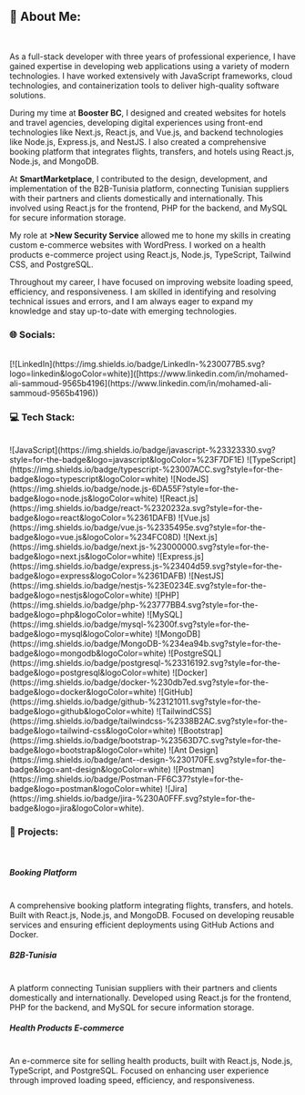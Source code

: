 <h2>💫 About Me:</h2> <br />

As a full-stack developer with three years of professional experience, I have gained expertise in developing web applications using a variety of modern technologies. I have worked extensively with JavaScript frameworks, cloud technologies, and containerization tools to deliver high-quality software solutions.<br />

During my time at **Booster BC**, I designed and created websites for hotels and travel agencies, developing digital experiences using front-end technologies like Next.js, React.js, and Vue.js, and backend technologies like Node.js, Express.js, and NestJS. I also created a comprehensive booking platform that integrates flights, transfers, and hotels using React.js, Node.js, and MongoDB.<br />

At **SmartMarketplace**, I contributed to the design, development, and implementation of the B2B-Tunisia platform, connecting Tunisian suppliers with their partners and clients domestically and internationally. This involved using React.js for the frontend, PHP for the backend, and MySQL for secure information storage.<br />

My role at **>New Security Service** allowed me to hone my skills in creating custom e-commerce websites with WordPress. I worked on a health products e-commerce project using React.js, Node.js, TypeScript, Tailwind CSS, and PostgreSQL.<br />

Throughout my career, I have focused on improving website loading speed, efficiency, and responsiveness. I am skilled in identifying and resolving technical issues and errors, and I am always eager to expand my knowledge and stay up-to-date with emerging technologies.<br />


<h3>🌐 Socials:</h3> <br />
[![LinkedIn](https://img.shields.io/badge/LinkedIn-%230077B5.svg?logo=linkedin&logoColor=white)]([https://www.linkedin.com/in/mohamed-ali-sammoud-9565b4196](https://www.linkedin.com/in/mohamed-ali-sammoud-9565b4196))

<h3>💻 Tech Stack:</h3> <br />
![JavaScript](https://img.shields.io/badge/javascript-%23323330.svg?style=for-the-badge&logo=javascript&logoColor=%23F7DF1E) ![TypeScript](https://img.shields.io/badge/typescript-%23007ACC.svg?style=for-the-badge&logo=typescript&logoColor=white) ![NodeJS](https://img.shields.io/badge/node.js-6DA55F?style=for-the-badge&logo=node.js&logoColor=white) ![React.js](https://img.shields.io/badge/react-%2320232a.svg?style=for-the-badge&logo=react&logoColor=%2361DAFB) ![Vue.js](https://img.shields.io/badge/vue.js-%2335495e.svg?style=for-the-badge&logo=vue.js&logoColor=%234FC08D) ![Next.js](https://img.shields.io/badge/next.js-%23000000.svg?style=for-the-badge&logo=next.js&logoColor=white) ![Express.js](https://img.shields.io/badge/express.js-%23404d59.svg?style=for-the-badge&logo=express&logoColor=%2361DAFB) ![NestJS](https://img.shields.io/badge/nestjs-%23E0234E.svg?style=for-the-badge&logo=nestjs&logoColor=white) ![PHP](https://img.shields.io/badge/php-%23777BB4.svg?style=for-the-badge&logo=php&logoColor=white) ![MySQL](https://img.shields.io/badge/mysql-%2300f.svg?style=for-the-badge&logo=mysql&logoColor=white) ![MongoDB](https://img.shields.io/badge/MongoDB-%234ea94b.svg?style=for-the-badge&logo=mongodb&logoColor=white) ![PostgreSQL](https://img.shields.io/badge/postgresql-%23316192.svg?style=for-the-badge&logo=postgresql&logoColor=white) ![Docker](https://img.shields.io/badge/docker-%230db7ed.svg?style=for-the-badge&logo=docker&logoColor=white) ![GitHub](https://img.shields.io/badge/github-%23121011.svg?style=for-the-badge&logo=github&logoColor=white) ![TailwindCSS](https://img.shields.io/badge/tailwindcss-%2338B2AC.svg?style=for-the-badge&logo=tailwind-css&logoColor=white) ![Bootstrap](https://img.shields.io/badge/bootstrap-%23563D7C.svg?style=for-the-badge&logo=bootstrap&logoColor=white) ![Ant Design](https://img.shields.io/badge/ant--design-%230170FE.svg?style=for-the-badge&logo=ant-design&logoColor=white) ![Postman](https://img.shields.io/badge/Postman-FF6C37?style=for-the-badge&logo=postman&logoColor=white) ![Jira](https://img.shields.io/badge/jira-%230A0FFF.svg?style=for-the-badge&logo=jira&logoColor=white).

<h3>🌟 Projects:</h3> <br />
<h5>Booking Platform</h5> <br />
A comprehensive booking platform integrating flights, transfers, and hotels. Built with React.js, Node.js, and MongoDB. Focused on developing reusable services and ensuring efficient deployments using GitHub Actions and Docker.<br />

<h5>B2B-Tunisia</h5> <br />
A platform connecting Tunisian suppliers with their partners and clients domestically and internationally. Developed using React.js for the frontend, PHP for the backend, and MySQL for secure information storage.<br />

<h5>Health Products E-commerce</h5> <br />
An e-commerce site for selling health products, built with React.js, Node.js, TypeScript, and PostgreSQL. Focused on enhancing user experience through improved loading speed, efficiency, and responsiveness.<br />





